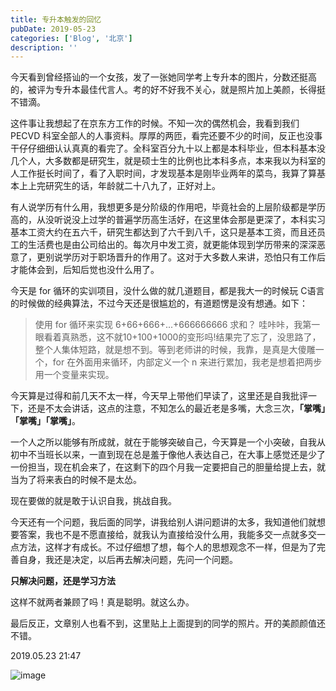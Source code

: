 ```yaml
---
title: 专升本触发的回忆
pubDate: 2019-05-23
categories: ['Blog', '北京']
description: ''
---
```


今天看到曾经搭讪的一个女孩，发了一张她同学考上专升本的图片，分数还挺高的，被评为专升本最佳代言人。考的好不好我不关心，就是照片加上美颜，长得挺不错滴。

这件事让我想起了在京东方工作的时候。不知一次的偶然机会，我看到我们 PECVD 科室全部人的人事资料。厚厚的两匝，看完还要不少的时间，反正也没事干仔仔细细认认真真的看完了。全科室百分九十以上都是本科毕业，但本科基本没几个人，大多数都是研究生，就是硕士生的比例也比本科多点，本来我以为科室的人工作挺长时间了，看了入职时间，才发现基本是刚毕业两年的菜鸟，我算了算基本上上完研究生的话，年龄就二十八九了，正好对上。

有人说学历有什么用，我想更多是分阶级的作用吧，毕竟社会的上层阶级都是学历高的，从没听说没上过学的普遍学历高生活好，在这里体会那是更深了，本科实习基本工资大约在五六千，研究生都达到了六千到八千，这只是基本工资，而且还员工的生活费也是由公司给出的。每次月中发工资，就更能体现到学历带来的深深恶意了，更别说学历对于职场晋升的作用了。这对于大多数人来讲，恐怕只有工作后才能体会到，后知后觉也没什么用了。

今天是 for 循环的实训项目，没什么做的就几道题目，都是我大一的时候玩 C语言的时候做的经典算法，不过今天还是很尴尬的，有道题愣是没有想通。如下：

> 使用 for 循环来实现 6+66+666+...+666666666 求和？
哇咔咔，我第一眼看着真熟悉，这不就10+100+1000的变形吗!结果完了忘了，没思路了，整个人集体短路，就是想不到。等到老师讲的时候，我靠，是真是大傻雕一个，for 在外面用来循环，内部定义一个 n 来进行累加，我老是想着把两步用一个变量来实现。

今天算是过得和前几天不太一样，今天早上带他们早读了，这里还是自我批评一下，还是不太会讲话，这点的注意，不知怎么的最近老是多嘴，大念三次，**「掌嘴」「掌嘴」「掌嘴」**。

一个人之所以能够有所成就，就在于能够突破自己，今天算是一个小突破，自我从初中不当班长以来，一直到现在总是羞于像他人表达自己，在大事上感觉还是少了一份担当，现在机会来了，在这剩下的四个月我一定要把自己的胆量给提上去，就当为了将来表白的时候不是太怂。

现在要做的就是敢于认识自我，挑战自我。

今天还有一个问题，我后面的同学，讲我给别人讲问题讲的太多，我知道他们就想要答案，我也不是不愿直接给，就我认为直接给没什么用，我能多交一点就多交一点方法，这样才有成长。不过仔细想了想，每个人的思想观念不一样，但是为了完善自身，我还是决定，以后再去解决问题，先问一个问题。

**只解决问题，还是学习方法**

这样不就两者兼顾了吗！真是聪明。就这么办。

最后反正，文章别人也看不到，这里贴上上面提到的同学的照片。开的美颜颜值还不错。

2019.05.23 21:47

![image](https://github.com/condorheroblog/condorheroblog.github.io/assets/47056890/6fa6077c-a7d5-4a6e-9e9f-0f97333b8288)

